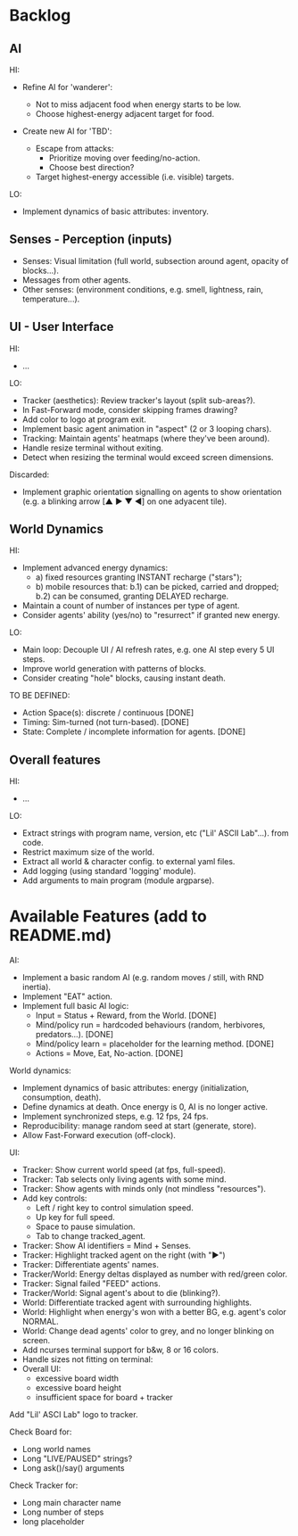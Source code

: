# Backlog

## AI

HI:

* Refine AI for 'wanderer':
  * Not to miss adjacent food when energy starts to be low.
  * Choose highest-energy adjacent target for food.

* Create new AI for 'TBD':
  * Escape from attacks: 
    * Prioritize moving over feeding/no-action.
    * Choose best direction?
  * Target highest-energy accessible (i.e. visible) targets.

LO:

* Implement dynamics of basic attributes: inventory.

## Senses - Perception (inputs)

* Senses: Visual limitation (full world, subsection around agent, opacity of blocks...).
* Messages from other agents.
* Other senses: (environment conditions, e.g. smell, lightness, rain, temperature...).

## UI - User Interface

HI:

* ...

LO:

* Tracker (aesthetics): Review tracker's layout (split sub-areas?).
* In Fast-Forward mode, consider skipping frames drawing?
* Add color to logo at program exit.
* Implement basic agent animation in "aspect" (2 or 3 looping chars).
* Tracking: Maintain agents' heatmaps (where they've been around).
* Handle resize terminal without exiting.
* Detect when resizing the terminal would exceed screen dimensions.

Discarded:

* Implement graphic orientation signalling on agents to show orientation (e.g. a blinking arrow [▲ ▶ ▼ ◀] on one adyacent tile).

## World Dynamics

HI:

* Implement advanced energy dynamics:
  * a) fixed resources granting INSTANT recharge ("stars");
  * b) mobile resources that:
    b.1) can be picked, carried and dropped;
    b.2) can be consumed, granting DELAYED recharge.
* Maintain a count of number of instances per type of agent.
* Consider agents' ability (yes/no) to "resurrect" if granted new energy.

LO:

* Main loop: Decouple UI / AI refresh rates, e.g. one AI step every 5 UI steps.
* Improve world generation with patterns of blocks.
* Consider creating "hole" blocks, causing instant death.

TO BE DEFINED:

* Action Space(s): discrete / continuous [DONE]
* Timing: Sim-turned (not turn-based). [DONE]
* State: Complete / incomplete information for agents. [DONE]

## Overall features

HI:

* ...

LO:

* Extract strings with program name, version, etc ("Lil' ASCII Lab"...). from code.
* Restrict maximum size of the world.
* Extract all world & character config. to external yaml files.
* Add logging (using standard 'logging' module).
* Add arguments to main program (module argparse).


# Available Features (add to README.md)

AI:

* Implement a basic random AI (e.g. random moves / still, with RND inertia).
* Implement "EAT" action.
* Implement full basic AI logic:
  * Input = Status + Reward, from the World. [DONE] 
  * Mind/policy run = hardcoded behaviours (random, herbivores, predators...). [DONE]
  * Mind/policy learn = placeholder for the learning method. [DONE]
  * Actions = Move, Eat, No-action. [DONE]


World dynamics:

* Implement dynamics of basic attributes: energy (initialization, consumption, death).
* Define dynamics at death. Once energy is 0, AI is no longer active.
* Implement synchronized steps, e.g. 12 fps, 24 fps.
* Reproducibility: manage random seed at start (generate, store).
* Allow Fast-Forward execution (off-clock).

UI:

* Tracker: Show current world speed (at fps, full-speed).
* Tracker: Tab selects only living agents with some mind.
* Tracker: Show agents with minds only (not mindless "resources").
* Add key controls:
  * Left / right key to control simulation speed.
  * Up key for full speed.
  * Space to pause simulation.
  * Tab to change tracked_agent.
* Tracker: Show AI identifiers = Mind + Senses.
* Tracker: Highlight tracked agent on the right (with "▶")
* Tracker: Differentiate agents' names.
* Tracker/World: Energy deltas displayed as number with red/green color.
* Tracker: Signal failed "FEED" actions.
* Tracker/World: Signal agent's about to die (blinking?).
* World: Differentiate tracked agent with surrounding highlights.
* World: Highlight when energy's won with a better BG, e.g. agent's color NORMAL.
* World: Change dead agents' color to grey, and no longer blinking on screen.
* Add ncurses terminal support for b&w, 8 or 16 colors.
* Handle sizes not fitting on terminal:
* Overall UI:
  * excessive board width
  * excessive board height
  * insufficient space for board + tracker

Add "Lil' ASCI Lab" logo to tracker.

Check Board for:

* Long world names
* Long "LIVE/PAUSED" strings?
* Long ask()/say() arguments

Check Tracker for:

* Long main character name
* Long number of steps
* long placeholder
